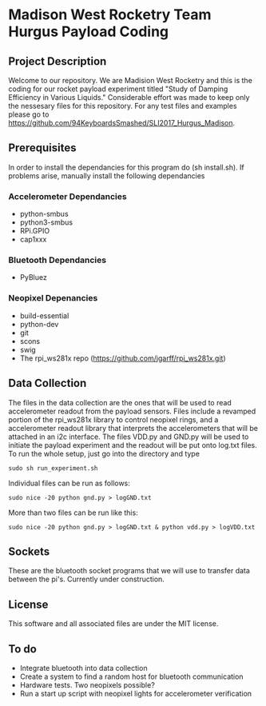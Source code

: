 # Madison West Rocketry Team Hurgus Payload Coding

## Project Description
Welcome to our repository. We are Madision West Rocketry and this is the coding for our
rocket payload experiment titled "Study of Damping Efficiency in Various Liquids." Considerable
effort was made to keep only the nessesary files for this repository. For any test files and examples
please go to https://github.com/94KeyboardsSmashed/SLI2017_Hurgus_Madison.

## Prerequisites
In order to install the dependancies for this program do (sh install.sh). If problems arise, manually install
the following dependancies

### Accelerometer Dependancies
- python-smbus
- python3-smbus
- RPi.GPIO
- cap1xxx

### Bluetooth Dependancies
- PyBluez

### Neopixel Depenancies
- build-essential 
- python-dev 
- git 
- scons
- swig
- The rpi\_ws281x repo (https://github.com/jgarff/rpi_ws281x.git)

## Data Collection
The files in the data collection are the ones that will be used to read accelerometer readout from the payload
sensors. Files include a revamped portion of the rpi_ws281x library to control neopixel rings, and a accelerometer
readout library that interprets the accelerometers that will be attached in an i2c interface. The files VDD.py 
and GND.py will be used to initiate the payload experiment and the readout will be put onto log.txt files. To run
the whole setup, just go into the directory and type 
```
sudo sh run_experiment.sh
```
Individual files can be run as follows:
```
sudo nice -20 python gnd.py > logGND.txt
```
More than two files can be run like this:
```
sudo nice -20 python gnd.py > logGND.txt & python vdd.py > logVDD.txt
```

## Sockets
These are the bluetooth socket programs that we will use to transfer data between the pi's. Currently under
construction.

## License
This software and all associated files are under the MIT license.
## To do
- Integrate bluetooth into data collection
- Create a system to find a random host for bluetooth communication
- Hardware tests. Two neopixels possible?
- Run a start up script with neopixel lights for accelerometer verification
